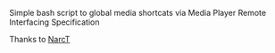 Simple bash script to global media shortcats via Media Player Remote Interfacing Specification

Thanks to [NarcT](https://www.kubuntuforums.net/showthread.php?58197-How-To-Get-Global-Media-Shortcuts-in-KDE)